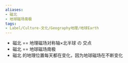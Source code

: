 ```yaml
---
aliases:
- 磁北
- 地球磁场南极
tags:
- Label/Culture-文化/Geography地理/地球Earth
---
```


- 磁北 == 地理磁场对称轴×北半球 の 交点
- 磁北 == 地球磁场南极
- 磁北 的地理位置每天都在变化，因为地球磁场在不断变化
